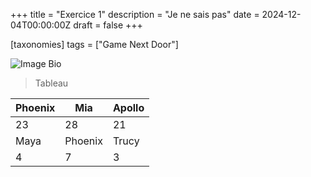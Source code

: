 +++
title = "Exercice 1"
description = "Je ne sais pas"
date = 2024-12-04T00:00:00Z
draft = false
+++

[taxonomies]
tags = ["Game Next Door"]

![Image Bio](https://biodiversitypmc.sibils.org/img/logo_banner.7ff68d4d.png
"Logo de Biodiversitypmc")

>Tableau

| Phoenix | Mia | Apollo |
|---------|-----|--------|
| 23 | 28 | 21 |
| Maya | Phoenix | Trucy |
| 4 | 7 | 3 |